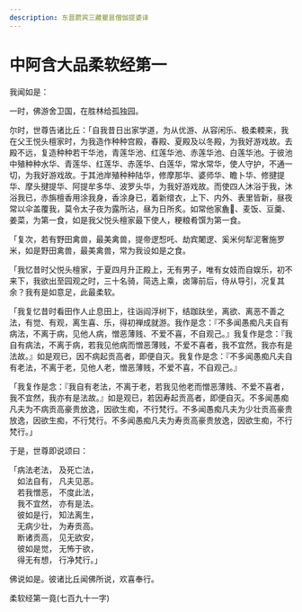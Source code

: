 ```yaml
---
description: 东晋罽宾三藏瞿昙僧伽提婆译
---
```


# 中阿含大品柔软经第一

我闻如是：

一时，佛游舍卫国，在胜林给孤独园。

尔时，世尊告诸比丘：「自我昔日出家学道，为从优游、从容闲乐、极柔輭来，我在父王悦头檀家时，为我造作种种宫殿，春殿、夏殿及以冬殿，为我好游戏故。去殿不远，复造种种若干华池，青莲华池、红莲华池、赤莲华池、白莲华池。于彼池中殖种种水华、青莲华、红莲华、赤莲华、白莲华，常水常华，使人守护，不通一切，为我好游戏故。于其池岸殖种种陆华，修摩那华、婆师华、瞻卜华、修揵提华、摩头揵提华、阿提牟多华、波罗头华，为我好游戏故。而使四人沐浴于我，沐浴我已，赤旃檀香用涂我身，香涂身已，着新缯衣，上下、内外、表里皆新，昼夜常以伞盖覆我，莫令太子夜为露所沾，昼为日所炙。如常他家麁𪍿、麦饭、豆羹、姜菜，为第一食，如是我父悦头檀家最下使人，粳粮肴馔为第一食。

「复次，若有野田禽兽，最美禽兽，提帝逻惒吒、劫宾闍逻、奚米何犁泥奢施罗米，如是野田禽兽，最美禽兽，常为我设如是之食。

「我忆昔时父悦头檀家，于夏四月升正殿上，无有男子，唯有女妓而自娱乐，初不来下，我欲出至园观之时，三十名骑，简选上乘，卤簿前后，侍从导引，况复其余？我有是如意足，此最柔软。

「我复忆昔时看田作人止息田上，往诣阎浮树下，结跏趺坐，离欲、离恶不善之法，有觉、有观，离生喜、乐，得初禅成就游。我作是念：『不多闻愚痴凡夫自有病法，不离于病，见他人病，憎恶薄贱、不爱不喜，不自观己。』我复作是念：『我自有病法，不离于病，若我见他病而憎恶薄贱，不爱不喜者，我不宜然，我亦有是法故。』如是观已，因不病起贡高者，即便自灭。我复作是念：『不多闻愚痴凡夫自有老法，不离于老，见他人老，憎恶薄贱，不爱不喜，不自观己。』

「我复作是念：『我自有老法，不离于老，若我见他老而憎恶薄贱、不爱不喜者，我不宜然，我亦有是法故。』如是观已，若因寿起贡高者，即便自灭。不多闻愚痴凡夫为不病贡高豪贵放逸，因欲生痴，不行梵行。不多闻愚痴凡夫为少壮贡高豪贵放逸，因欲生痴，不行梵行。不多闻愚痴凡夫为寿贡高豪贵放逸，因欲生痴，不行梵行。」

于是，世尊即说颂曰：

「病法老法， 及死亡法，\
　如法自有， 凡夫见恶。\
　若我憎恶， 不度此法，\
　我不宜然， 亦有是法。\
　彼如是行， 知法离生，\
　无病少壮， 为寿贡高。\
　断诸贡高， 见无欲安，\
　彼如是觉， 无怖于欲，\
　得无有想， 行净梵行。」

佛说如是。彼诸比丘闻佛所说，欢喜奉行。

柔软经第一竟(七百九十一字)
